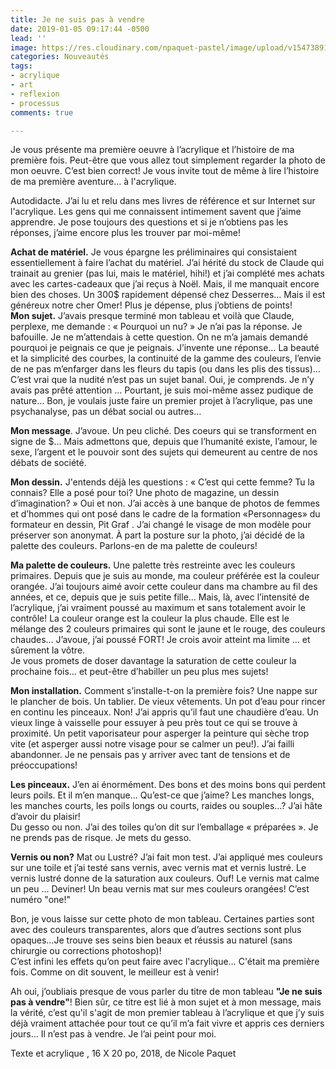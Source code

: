 ```yaml
---
title: Je ne suis pas à vendre
date: 2019-01-05 09:17:44 -0500
lead: ''
image: https://res.cloudinary.com/npaquet-pastel/image/upload/v1547389120/37107891_2115230802079489_9010594005481684992_n.jpg
categories: Nouveautés
tags:
- acrylique
- art
- reflexion
- processus
comments: true

---
```

Je vous présente ma première oeuvre à l’acrylique et l’histoire de ma première fois. Peut-être que vous allez tout simplement regarder la photo de mon oeuvre. C’est bien correct! Je vous invite tout de même à lire l’histoire de ma première aventure… à l'acrylique.

Autodidacte. J’ai lu et relu dans mes livres de référence et sur Internet sur l'acrylique. Les gens qui me connaissent intimement savent que j’aime apprendre. Je pose toujours des questions et si je n’obtiens pas les réponses, j’aime encore plus les trouver par moi-même!

**Achat de matériel.** Je vous épargne les préliminaires qui consistaient essentiellement à faire l’achat du matériel. J’ai hérité du stock de Claude qui trainait au grenier (pas lui, mais le matériel, hihi!) et j’ai complété mes achats avec les cartes-cadeaux que j’ai reçus à Noël. Mais, il me manquait encore bien des choses. Un 300$ rapidement dépensé chez Desserres… Mais il est généreux notre cher Omer! Plus je dépense, plus j’obtiens de points!  
**Mon sujet.** J’avais presque terminé mon tableau et voilà que Claude, perplexe, me demande : « Pourquoi un nu? » Je n’ai pas la réponse. Je bafouille. Je ne m’attendais à cette question. On ne m’a jamais demandé pourquoi je peignais ce que je peignais. J’invente une réponse… La beauté et la simplicité des courbes, la continuité de la gamme des couleurs, l’envie de ne pas m’enfarger dans les fleurs du tapis (ou dans les plis des tissus)… C’est vrai que la nudité n’est pas un sujet banal. Oui, je comprends. Je n’y avais pas prêté attention … Pourtant, je suis moi-même assez pudique de nature… Bon, je voulais juste faire un premier projet à l’acrylique, pas une psychanalyse, pas un débat social ou autres…

**Mon message**. J’avoue. Un peu cliché. Des coeurs qui se transforment en signe de $… Mais admettons que, depuis que l’humanité existe, l’amour, le sexe, l’argent et le pouvoir sont des sujets qui demeurent au centre de nos débats de société.

**Mon dessin.** J'entends déjà les questions : « C’est qui cette femme? Tu la connais? Elle a posé pour toi? Une photo de magazine, un dessin d’imagination? » Oui et non. J’ai accès à une banque de photos de femmes et d’hommes qui ont posé dans le cadre de la formation «Personnages» du formateur en dessin, Pit Graf . J’ai changé le visage de mon modèle pour préserver son anonymat. À part la posture sur la photo, j’ai décidé de la palette des couleurs. Parlons-en de ma palette de couleurs!

**Ma palette de couleurs.** Une palette très restreinte avec les couleurs primaires. Depuis que je suis au monde, ma couleur préférée est la couleur orangée. J’ai toujours aimé avoir cette couleur dans ma chambre au fil des années, et ce, depuis que je suis petite fille… Mais, là, avec l’intensité de l’acrylique, j’ai vraiment poussé au maximum et sans totalement avoir le contrôle! La couleur orange est la couleur la plus chaude. Elle est le mélange des 2 couleurs primaires qui sont le jaune et le rouge, des couleurs chaudes… J’avoue, j’ai poussé FORT! Je crois avoir atteint ma limite … et sûrement la vôtre.  
Je vous promets de doser davantage la saturation de cette couleur la prochaine fois… et peut-être d’habiller un peu plus mes sujets!

**Mon installation.** Comment s’installe-t-on la première fois? Une nappe sur le plancher de bois. Un tablier. De vieux vêtements. Un pot d’eau pour rincer en continu les pinceaux. Non! J’ai appris qu’il faut une chaudière d’eau. Un vieux linge à vaisselle pour essuyer à peu près tout ce qui se trouve à proximité. Un petit vaporisateur pour asperger la peinture qui sèche trop vite (et asperger aussi notre visage pour se calmer un peu!). J’ai failli abandonner. Je ne pensais pas y arriver avec tant de tensions et de préoccupations!

**Les pinceaux.** J’en ai énormément. Des bons et des moins bons qui perdent leurs poils. Et il m’en manque… Qu’est-ce que j’aime? Les manches longs, les manches courts, les poils longs ou courts, raides ou souples…? J’ai hâte d’avoir du plaisir!  
Du gesso ou non. J’ai des toiles qu’on dit sur l’emballage « préparées ». Je ne prends pas de risque. Je mets du gesso.

**Vernis ou non?** Mat ou Lustré? J’ai fait mon test. J’ai appliqué mes couleurs sur une toile et j’ai testé sans vernis, avec vernis mat et vernis lustré. Le vernis lustré donne de la saturation aux couleurs. Ouf! Le vernis mat calme un peu … Deviner! Un beau vernis mat sur mes couleurs orangées! C’est numéro "one!"

Bon, je vous laisse sur cette photo de mon tableau. Certaines parties sont avec des couleurs transparentes, alors que d’autres sections sont plus opaques…Je trouve ses seins bien beaux et réussis au naturel (sans chirurgie ou corrections photoshop)!  
C’est infini les effets qu’on peut faire avec l'acrylique… C'était ma première fois. Comme on dit souvent, le meilleur est à venir!

Ah oui, j’oubliais presque de vous parler du titre de mon tableau **"Je ne suis pas à vendre"**! Bien sûr, ce titre est lié à mon sujet et à mon message, mais la vérité, c’est qu'il s'agit de mon premier tableau à l’acrylique et que j’y suis déjà vraiment attachée pour tout ce qu’il m’a fait vivre et appris ces derniers jours… Il n’est pas à vendre. Je l’ai peint pour moi.

Texte et acrylique , 16 X 20 po,  2018, de Nicole Paquet